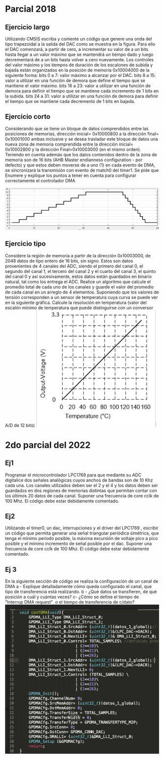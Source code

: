 # Parcial 2018
## Ejercicio largo
Utilizando CMSIS escriba y comente un código que genere una onda del tipo trapezoidal a la salida del DAC como se muestra en la figura. Para ello el DAC comenzará, a partir de cero, a incrementar su valor de a un bits hasta llegar a un valor máximo que se mantendrá un tiempo dado y luego decrementará de a un bits hasta volver a cero nuevamente. Los controles del valor máximo y los tiempos de duración de los escalones de subida y bajada están organizados en la posición de memoria 0x10004000 de la siguiente forma:
bits 0 a 7: valor máximo a alcanzar por el DAC.
bits 8 a 15: valor a utilizar en una función de demora que define el tiempo que se mantiene el valor máximo.
bits 16 a 23: valor a utilizar en una función de demora para definir el tiempo que se mantiene cada incremento de 1 bits en la subida.
bits 24 a 31: valor a utilizar en una función de demora para definir el tiempo que se mantiene cada decremento de 1 bits en bajada.

## Ejercicio corto
Considerando que se tiene un bloque de datos comprendidos entre las posiciones de memorias, dirección inicial= 0x10000800 a la dirección final= 0x10001000 ambas inclusive y se desea trasladar este bloque  de datos una nueva zona de memoria comprendida entre la dirección inicial= 0x10002800 y la dirección Final=0x10003000 (en el mismo orden). Teniendo en cuenta además que los datos contenidos dentro de la zona de  memoria son de 16 bits (AHB Master endianness configuration - por defecto) y que estos deben moverse de a uno (1)  en cada evento de DMA, se sincronizará la transmisión con evento de match0 del timer1.
Se pide que Enumere y explique los puntos a tener en cuenta para configurar correctamente el controlador DMA

![](./imgs/img1.png)


## Ejercicio tipo
Considere la región de memoria a partir de la dirección 0x10003000, de 2048 datos de tipo entero de 16 bits, sin signo. Estos son datos provenientes de 4 canales del ADC, siendo el primero del canal 0, el segundo del canal 1, el tercero del canal 2 y el cuarto del canal 3, el quinto del canal 0 y así sucesivamente, estos datos están guardados en binario natural, tal como los entrega el ADC. Realice un algoritmo que calcule el promedio total de cada uno de los canales y guarde el valor del promedio de cada canal en un arreglo de 4 elementos.
Suponiendo que los valores de tensión corresponden a un sensor de temperatura cuya curva se puede ver en la siguiente gráfica. Calcule la resolución en temperatura (valor del escalón mínimo de temperatura que puede distinguirse con un conversor A/D de 12 bits)
![](./imgs/img3.png)

# 2do parcial del 2022
## Ej1
Programar el microcontrolador LPC1769 para que mediante su ADC digitalice  dos señales analógicas cuyos anchos de bandas son de 10 Khz cada una. Los canales utilizados deben ser el 2 y el 4 y los datos deben ser guardados en dos regiones de memorias distintas que permitan contar con los últimos 20 datos de cada canal. Suponer una frecuencia de core cclk de 100 Mhz. El código debe estar debidamente comentado.

## Ej2
Utilizando el timer0, un dac, interrupciones y el driver del LPC1769 , escribir un código que permita generar una señal triangular periódica simétrica, que tenga el mínimo periodo posible, la máxima excursión de voltaje pico a pico posible y el mínimo incremento de señal posible por el dac. Suponer una frecuencia de core cclk de 100 Mhz. El código debe estar debidamente comentado.

## Ej 3
En la siguiente sección de código se realiza la configuración de un canal de DMA
a - Explique detalladamente cómo queda configurado el canal, que tipo de transferencia está realizando.
b - ¿Qué datos se transfieren, de qué posición a cuál y cuántas veces?
c- ¿Cómo se define el tiempo de "Interrup DMA request"  o el tiempo de transferencia de c/dato? 
![](./imgs/img2.png)
